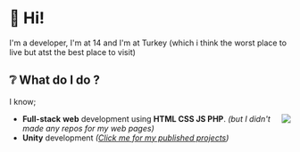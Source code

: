 # 👋 Hi!

I'm a developer,
I'm at 14 and I'm at Turkey (which i think the worst place to live but atst the best place to visit)

## ❔ What do I do ?
I know;

<img align="right" src="https://github-readme-stats.vercel.app/api/top-langs/?username=okunamayanad&layout=compact&theme=dark"/>

- **Full-stack** **web** development using **HTML CSS JS PHP**.  *(but I didn't made any repos for my web pages)*
- **Unity** development _([Click me for my published projects](okunamayanad.itch.io))_


